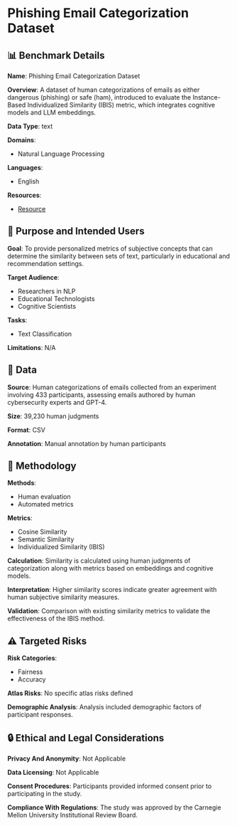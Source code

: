 # Phishing Email Categorization Dataset

## 📊 Benchmark Details

**Name**: Phishing Email Categorization Dataset

**Overview**: A dataset of human categorizations of emails as either dangerous (phishing) or safe (ham), introduced to evaluate the Instance-Based Individualized Similarity (IBIS) metric, which integrates cognitive models and LLM embeddings.

**Data Type**: text

**Domains**:
- Natural Language Processing

**Languages**:
- English

**Resources**:
- [Resource](https://osf.io/wbg3r/)

## 🎯 Purpose and Intended Users

**Goal**: To provide personalized metrics of subjective concepts that can determine the similarity between sets of text, particularly in educational and recommendation settings.

**Target Audience**:
- Researchers in NLP
- Educational Technologists
- Cognitive Scientists

**Tasks**:
- Text Classification

**Limitations**: N/A

## 💾 Data

**Source**: Human categorizations of emails collected from an experiment involving 433 participants, assessing emails authored by human cybersecurity experts and GPT-4.

**Size**: 39,230 human judgments

**Format**: CSV

**Annotation**: Manual annotation by human participants

## 🔬 Methodology

**Methods**:
- Human evaluation
- Automated metrics

**Metrics**:
- Cosine Similarity
- Semantic Similarity
- Individualized Similarity (IBIS)

**Calculation**: Similarity is calculated using human judgments of categorization along with metrics based on embeddings and cognitive models.

**Interpretation**: Higher similarity scores indicate greater agreement with human subjective similarity measures.

**Validation**: Comparison with existing similarity metrics to validate the effectiveness of the IBIS method.

## ⚠️ Targeted Risks

**Risk Categories**:
- Fairness
- Accuracy

**Atlas Risks**:
No specific atlas risks defined

**Demographic Analysis**: Analysis included demographic factors of participant responses.

## 🔒 Ethical and Legal Considerations

**Privacy And Anonymity**: Not Applicable

**Data Licensing**: Not Applicable

**Consent Procedures**: Participants provided informed consent prior to participating in the study.

**Compliance With Regulations**: The study was approved by the Carnegie Mellon University Institutional Review Board.
